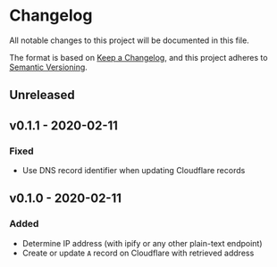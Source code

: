 # Changelog

All notable changes to this project will be documented in this file.

The format is based on [Keep a Changelog][], and this project adheres to
[Semantic Versioning][].

## Unreleased

## v0.1.1 - 2020-02-11

### Fixed

- Use DNS record identifier when updating Cloudflare records

## v0.1.0 - 2020-02-11

### Added

- Determine IP address (with ipify or any other plain-text endpoint)
- Create or update `A` record on Cloudflare with retrieved address

[keep a changelog]: https://keepachangelog.com/en/1.0.0/
[semantic versioning]: https://semver.org/spec/v2.0.0.html
